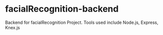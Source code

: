 # facialRecognition-backend
Backend for facialRecognition Project. Tools used include Node.js, Express, Knex.js
